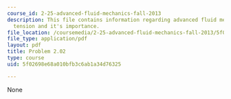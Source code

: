 ```yaml
---
course_id: 2-25-advanced-fluid-mechanics-fall-2013
description: This file contains information regarding advanced fluid mechanics, surface
  tension and it's importance.
file_location: /coursemedia/2-25-advanced-fluid-mechanics-fall-2013/5f02698e68a010bfb3c6ab1a34d76325_MIT2_25F13_Problem2.02.pdf
file_type: application/pdf
layout: pdf
title: Problem 2.02
type: course
uid: 5f02698e68a010bfb3c6ab1a34d76325

---
```

None
